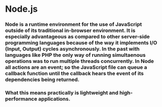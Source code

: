 # Node.js 


### Node is a runtime environment for the use of JavaScript outside of its traditional in-browser environment. It is especially advantageous as compared to other server-side programming languages because of the way it implements I/O (Input, Output) cycles asynchronously. In the past with languages like PHP the only way of running simultaenous operations was to run multiple threads concurrently. In Node all actions are an event; so the JavaScript file can queue a callback function until the callback hears the event of its dependencies being returned. 

### What this means practically is lightweight and high-performance applications.
